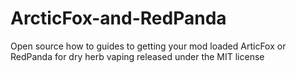# ArcticFox-and-RedPanda
Open source how to guides to getting your mod loaded ArticFox or RedPanda for dry herb vaping released under the MIT license
